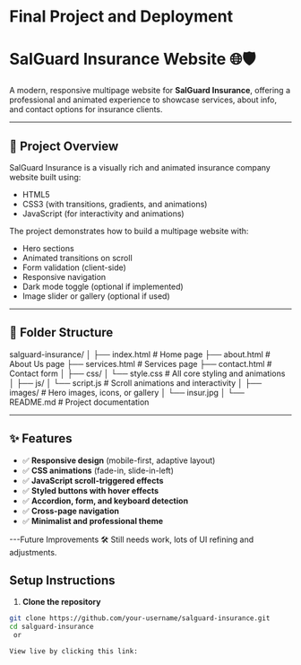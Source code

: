 # Final Project and Deployment

# SalGuard Insurance Website 🌐🛡️

A modern, responsive multipage website for **SalGuard Insurance**, offering a professional and animated experience to showcase services, about info, and contact options for insurance clients.

---

## 🚀 Project Overview

SalGuard Insurance is a visually rich and animated insurance company website built using:

- HTML5
- CSS3 (with transitions, gradients, and animations)
- JavaScript (for interactivity and animations)

The project demonstrates how to build a multipage website with:
- Hero sections
- Animated transitions on scroll
- Form validation (client-side)
- Responsive navigation
- Dark mode toggle (optional if implemented)
- Image slider or gallery (optional if used)

---

## 📁 Folder Structure
salguard-insurance/
│
├── index.html # Home page
├── about.html # About Us page
├── services.html # Services page
├── contact.html # Contact form
│
├── css/
│ └── style.css # All core styling and animations
│
├── js/
│ └── script.js # Scroll animations and interactivity
│
├── images/ # Hero images, icons, or gallery
│ └── insur.jpg
│
└── README.md # Project documentation

---

## ✨ Features

- ✅ **Responsive design** (mobile-first, adaptive layout)
- ✅ **CSS animations** (fade-in, slide-in-left)
- ✅ **JavaScript scroll-triggered effects**
- ✅ **Styled buttons with hover effects**
- ✅ **Accordion, form, and keyboard detection**
- ✅ **Cross-page navigation**
- ✅ **Minimalist and professional theme**

---Future Improvements
🛠️ Still needs work, lots of UI refining and adjustments.

##  Setup Instructions

1. **Clone the repository**

```bash
git clone https://github.com/your-username/salguard-insurance.git
cd salguard-insurance
 or 

View live by clicking this link:  

